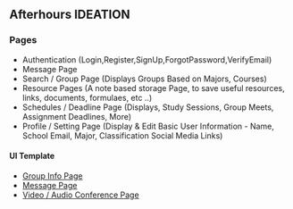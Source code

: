 ## Afterhours IDEATION

### Pages 

- Authentication (Login,Register,SignUp,ForgotPassword,VerifyEmail)
- Message Page
- Search / Group Page (Displays Groups Based on Majors, Courses)
- Resource Pages (A note based storage Page, to save useful resources, links, documents, formulaes, etc ..)
- Schedules / Deadline Page (Displays, Study Sessions, Group Meets, Assignment Deadlines, More)
- Profile / Setting Page (Display & Edit Basic User Information - Name, School Email, Major, Classification Social Media Links)

#### UI Template 
- [Group Info Page](https://dribbble.com/shots/18932669-Social-media-platfrom-Forumboard)
- [Message Page](https://dribbble.com/shots/18501763-Mengchat-Messanger-Dashboard-Concept-Light-Mode)
- [Video / Audio Conference Page](https://dribbble.com/shots/15428118--Exploration-Classroom-Online-Platform)
